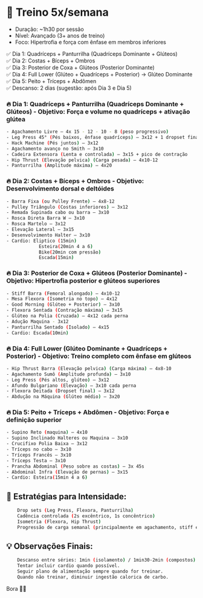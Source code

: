# 📅 Treino 5x/semana

- Duração: ~1h30 por sessão
- Nível: Avançado (3+ anos de treino)
- Foco: Hipertrofia e força com ênfase em membros inferiores


✅ Dia 1: Quadríceps + Panturrilha (Quadríceps Dominante + Glúteos)<br>
✅ Dia 2: Costas + Bíceps + Ombros<br>
✅ Dia 3: Posterior de Coxa + Glúteos (Posterior Dominante)<br>
✅ Dia 4: Full Lower (Glúteo + Quadríceps + Posterior) → Glúteo Dominante<br>
✅ Dia 5: Peito + Tríceps + Abdômen<br>
✅ Descanso: 2 dias (sugestão: após Dia 3 e Dia 5)<br>


### 🔥 Dia 1: Quadríceps + Panturrilha (Quadríceps Dominante + Glúteos) - Objetivo: Força e volume no quadríceps + ativação glútea
```bash
- Agachamento Livre – 4x 15 - 12 - 10 - 8 (peso progressivo)
- Leg Press 45° (Pés baixos, ênfase quadríceps) – 3x12 + 1 dropset final
- Hack Machine (Pés juntos) – 3x12
- Agachamento avanço no Smith – 3x10
- Cadeira Extensora (Lenta e controlada) – 3x15 + pico de contração
- Hip Thrust (Elevação pelvica) (Carga pesada) – 4x10-12
- Panturrilha (Amplitude máxima) – 4x20
```    

### 🔥 Dia 2: Costas + Bíceps + Ombros - Objetivo: Desenvolvimento dorsal e deltóides
```bash    
- Barra Fixa (ou Pulley Frente) – 4x8-12
- Pulley Triângulo (Costas inferiores) – 3x12
- Remada Supinada cabo ou barra – 3x10
- Rosca Direta Barra W – 3x10
- Rosca Martelo – 3x12
- Elevação Lateral – 3x15
- Desenvolvimento Halter – 3x10
- Cardio: Eliptico (15min)
            Esteira(20min 4 a 6)
            Bike(20min com pressão)
            Escada(15min)
```


### 🔥 Dia 3: Posterior de Coxa + Glúteos (Posterior Dominante) -Objetivo: Hipertrofia posterior e glúteos superiores
```bash
- Stiff Barra (Femoral alongado) – 4x10-12
- Mesa Flexora (Isometria no topo) – 4x12
- Good Morning (Glúteo + Posterior) – 3x10
- Flexora Sentada (Contração máxima) – 3x15
- Glúteo na Polia (Cruzada) – 4x12 cada perna
- Adução Maquina - 3x12
- Panturrilha Sentado (Isolado) – 4x15
- Cardio: Escada(10min)
```    

### 🔥 Dia 4: Full Lower (Glúteo Dominante + Quadríceps + Posterior) - Objetivo: Treino completo com ênfase em glúteos
```bash
- Hip Thrust Barra (Elevação pelvica) (Carga máxima) – 4x8-10
- Agachamento Sumô (Amplitude profunda) – 3x10
- Leg Press (Pés altos, glúteo) – 3x12
- Afundo Bulgariano (Elevação) – 3x10 cada perna
- Flexora Deitada (Dropset final) – 3x12
- Abdução na Máquina (Glúteo médio) – 3x20
```    

### 🔥 Dia 5: Peito + Tríceps + Abdômen - Objetivo: Força e definição superior
```bash
- Supino Reto (maquina) – 4x10
- Supino Inclinado Halteres ou Maquina – 3x10
- Crucifixo Polia Baixa – 3x12
- Tríceps no cabo – 3x10
- Tríceps Francês – 3x10
- Tríceps Testa – 3x10
- Prancha Abdominal (Peso sobre as costas) – 3x 45s
- Abdominal Infra (Elevação de pernas) – 3x15
- Cardio: Esteira(15min 4 a 6)
```    

## 📌 Estratégias para Intensidade:
```bash
    Drop sets (Leg Press, Flexora, Panturrilha)
    Cadência controlada (2s excêntrico, 1s concêntrico)
    Isometria (Flexora, Hip Thrust)
    Progressão de carga semanal (principalmente em agachamento, stiff e hip thrust)
```

## 💡 Observações Finais:
```bash
    Descanso entre séries: 1min (isolamento) / 1min30-2min (compostos).
    Tentar incluir cardio quando possível.
    Seguir plano de alimentação sempre quando for treinar.
    Quando não treinar, diminuir ingestão calorica de carbo.

```    


Bora 💪🔥
